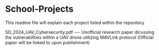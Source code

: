 # School-Projects
This readme file will explain each project listed within the repsoitory

SD_2024_UAV_Cybersecurity.pdf --- Unofficial research paper dicussing the vulnerabilities within a UAV drone utilizing MAVLink protocol (Official paper will be linked to upon publishment)
